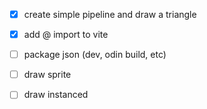 - [x] create simple pipeline and draw a triangle
- [x] add @ import to vite
- [ ] package json (dev, odin build, etc)
- [ ] draw sprite
- [ ] draw instanced

